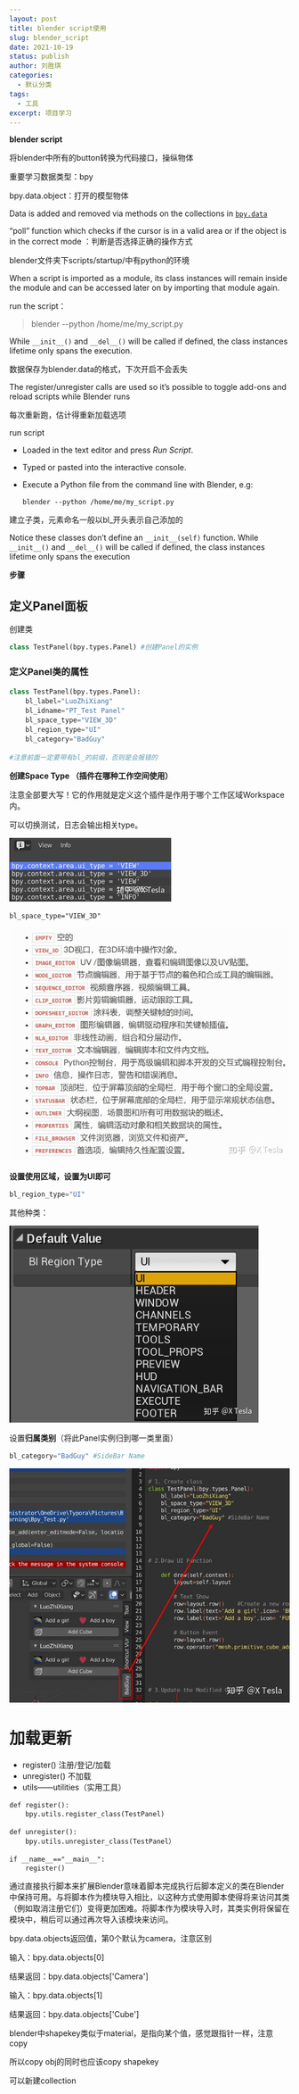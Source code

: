 ```yaml
---
layout: post
title: blender script使用
slug: blender_script
date: 2021-10-19
status: publish
author: 刘胜琪
categories: 
  - 默认分类
tags: 
  - 工具
excerpt: 项目学习
---
```


**blender script**

将blender中所有的button转换为代码接口，操纵物体

重要学习数据类型：bpy

bpy.data.object：打开的模型物体

Data is added and removed via methods on the collections in [`bpy.data`](https://docs.blender.org/api/current/bpy.data.html#module-bpy.data)

 “poll” function which checks if the cursor is in a valid area or if the object is in the correct mode ：判断是否选择正确的操作方式

blender文件夹下scripts/startup/中有python的环境

When a script is imported as a module, its class instances will remain inside the module and can be accessed later on by importing that module again.

run the script：

> blender --python /home/me/my_script.py

While `__init__()` and `__del__()` will be called if defined, the class instances lifetime only spans the execution. 

数据保存为blender.data的格式，下次开启不会丢失

The register/unregister calls are used so it’s possible to toggle add-ons and reload scripts while Blender runs

每次重新跑，估计得重新加载选项

run script

- Loaded in the text editor and press *Run Script*.

- Typed or pasted into the interactive console.

- Execute a Python file from the command line with Blender, e.g:

  ```shell
  blender --python /home/me/my_script.py
  ```

建立子类，元素命名一般以bl_开头表示自己添加的

Notice these classes don’t define an `__init__(self)` function. While `__init__()` and `__del__()` will be called if defined, the class instances lifetime only spans the execution



**步骤**

## 定义Panel面板

创建类

```python
class TestPanel(bpy.types.Panel) #创建Panel的实例
```

### 定义Panel类的属性

```python
class TestPanel(bpy.types.Panel):
    bl_label="LuoZhiXiang"
    bl_idname="PT_Test Panel"
    bl_space_type="VIEW_3D"
    bl_region_type="UI"
    bl_category="BadGuy"

#注意前面一定要带有bl_的前缀，否则是会报错的
```

**创建Space Type （插件在哪种工作空间使用）**

注意全部要大写！它的作用就是定义这个插件是作用于哪个工作区域Workspace内。

可以切换测试，日志会输出相关type。

![img](2021-10-19-blender-script使用.assets/v2-21d57b02a0f7c0002b815d329fd8b795_720w.jpg)

```text
bl_space_type="VIEW_3D"
```

![img](2021-10-19-blender-script使用.assets/v2-e36e0ead1c1809bda8cb4c700874f0c1_720w.jpg)

**设置使用区域，设置为UI即可**

```python
bl_region_type="UI"
```

其他种类：

![img](2021-10-19-blender-script使用.assets/v2-f633c6a6f28ac9f2a44f0862f5b37663_720w.jpg)

设置**归属类别**（将此Panel实例归到哪一类里面）

```python
bl_category="BadGuy" #SideBar Name
```

![img](2021-10-19-blender-script使用.assets/v2-780796fc04495baefdd11b3fb999bb0d_720w.jpg)

# 加载更新

- register() 注册/登记/加载
- unregister() 不加载
- utils——utilities（实用工具）

```text
def register():
    bpy.utils.register_class(TestPanel)

def unregister():
    bpy.utils.unregister_class(TestPanel）
    
if __name__=="__main__":
    register()
```

通过直接执行脚本来扩展Blender意味着脚本完成执行后脚本定义的类在Blender中保持可用。与将脚本作为模块导入相比，以这种方式使用脚本使得将来访问其类（例如取消注册它们）变得更加困难。将脚本作为模块导入时，其类实例将保留在模块中，稍后可以通过再次导入该模块来访问。



bpy.data.objects返回值，第0个默认为camera，注意区别

输入：bpy.data.objects[0]

结果返回：bpy.data.objects['Camera']

输入：bpy.data.objects[1]

结果返回：bpy.data.objects['Cube']



blender中shapekey类似于material，是指向某个值，感觉跟指针一样，注意copy

所以copy obj的同时也应该copy shapekey

可以新建collection